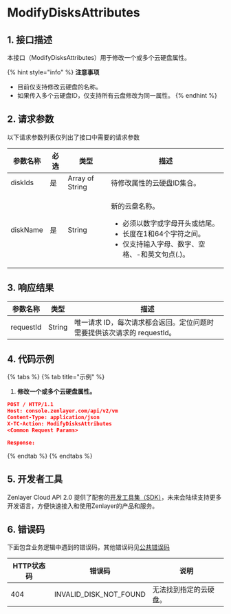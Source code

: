 # ModifyDisksAttributes

## 1. 接口描述

本接口（ModifyDisksAttributes）用于修改一个或多个云硬盘属性。

{% hint style="info" %}
**注意事项**

* 目前仅支持修改云硬盘的名称。
* 如果传入多个云硬盘ID，仅支持所有云盘修改为同一属性。
{% endhint %}

## 2. 请求参数

以下请求参数列表仅列出了接口中需要的请求参数

| 参数名称     | 必选 | 类型              | 描述                                                                                                    |
| -------- | -- | --------------- | ----------------------------------------------------------------------------------------------------- |
| diskIds  | 是  | Array of String | 待修改属性的云硬盘ID集合。                                                                                        |
| diskName | 是  | String          | <p>新的云盘名称。</p><ul><li>必须以数字或字母开头或结尾。</li><li>长度在1和64个字符之间。</li><li>仅支持输入字母、数字、空格、-和英文句点(.)。</li></ul> |

## 3. 响应结果

| 参数名称      | 类型     | 描述                                         |
| --------- | ------ | ------------------------------------------ |
| requestId | String | 唯一请求 ID，每次请求都会返回。定位问题时需要提供该次请求的 requestId。 |

## 4. 代码示例

{% tabs %}
{% tab title="示例" %}
1. **修改一个或多个云硬盘属性。**

```json
POST / HTTP/1.1
Host: console.zenlayer.com/api/v2/vm
Content-Type: application/json
X-TC-Action: ModifyDisksAttributes
<Common Request Params>

Response:

```
{% endtab %}
{% endtabs %}

## 5. 开发者工具

Zenlayer Cloud API 2.0 提供了配套的[开发工具集（SDK）](../../api-introduction/sdk/)，未来会陆续支持更多开发语言，方便快速接入和使用Zenlayer的产品和服务。



## 6. 错误码

下面包含业务逻辑中遇到的错误码，其他错误码见[公共错误码](../../api-introduction/instruction/commonerrorcode.md)

| HTTP状态码 | 错误码                       | 说明          |
| ------- | ------------------------- | ----------- |
| 404     | INVALID\_DISK\_NOT\_FOUND | 无法找到指定的云硬盘。 |
